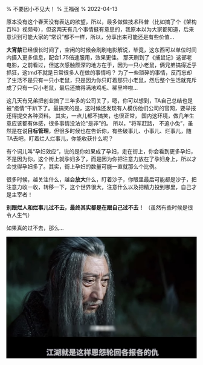 % 不要因小不见大！
% 王福强
% 2022-04-13


原本没有这个春天没有表达的欲望，所以，最多做做技术科普（比如搞了个《架构百科》视频号），但这两天有几个事情挺有意思的，我原本以为大家都知道，后来意识到可能大家的“常识”都不一样，所以，分享出来可能还是有些价值...

**大宵禁**已经很长时间了，空闲的时候会刷刷电影解说，毕竟，这东西可以单位时间内摄入更多信息，配合1.75倍速服用，效果更佳。 那天刷到了《捕鼠记》这部老电影，之前看过，但这次感触颇深的地方在于，因为一只小老鼠，俩兄弟搞得近乎抓狂，这tmd不就是日常很多人在做的事情吗？ 为了一些琐碎的事情，反而忘却了生活不是只有一只小老鼠，只是因为你只盯着那只小老鼠，然后整个生活就充斥成了只有一只小老鼠，最后还搞得满地鸡毛、稀里哗啦...

这几天有兄弟把创业搞了三年多的公司关了，嗯，你可以想到，TA自己总结也是被“疫情”干趴下了。最搞笑的是，这时候还发现有人模仿他们公司的官网，要举报还得提交各种资料。 其实，一点儿都不搞笑，也很正常， 国内这环境，做几年生意应该都有体感，很多事情没法论“是非”的。 所以，“将军赶路， 不追小兔”，虽然是在说**目标管理**，但很多时候也在告诉你，有些破事儿、小事儿、烂事儿，随TA去吧，盯着烂人烂事儿，你能收获什么呢？ 

有个词儿叫“孕妇效应”，说的是你如果成了孕妇，走在街上，你会看到更多孕妇，不是因为你，这个街上就孕妇多了，而是因为你把注意力放在了孕妇身上，所以才会觉得孕妇多了。其实，街上孕妇的数量可能一直就那么个比例。

很多时候，越关注什么，越会**放大**什么，盯着沙子，你眼里最后可能都是沙子，把注意力收一收，转移一下，这个世界很大，注意什么以及把精力投到哪里，自己才是主宰者！

**别跟烂人和烂事儿过不去，最终其实都是在跟自己过不去！** （虽然有些时候是很令人生气）

如果真的过不去，那么...

![](images/gebaogedechou.jpg)



